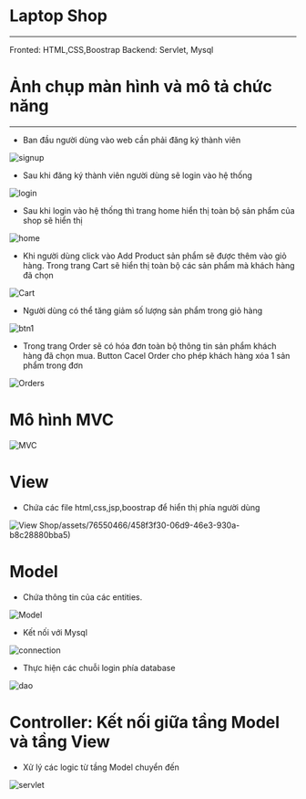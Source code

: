 # Laptop Shop
---
Fronted: HTML,CSS,Boostrap
Backend: Servlet, Mysql


# Ảnh chụp màn hình và mô tả chức năng

----
- Ban đầu người dùng vào web cần phải đăng ký thành viên




![signup](https://github.com/dinhhuunam/Laptop-Shop/assets/76550466/89ec99cd-08db-4a69-804b-d39fe5e6e04a)




- Sau khi đăng ký thành viên người dùng sẽ login vào hệ thống




![login](https://github.com/dinhhuunam/Laptop-Shop/assets/76550466/9c3a5e50-6337-4408-954e-086a86e8e7e6)




- Sau khi login vào hệ thống thì trang home hiển thị toàn bộ sản phẩm của shop sẽ hiển thị



![home](https://github.com/dinhhuunam/Laptop-Shop/assets/76550466/5f409490-1a5b-433f-9043-dd179b7d8d42)



- Khi người dùng click vào Add Product sản phẩm sẽ được thêm vào giỏ hàng. Trong trang Cart sẽ hiển thị toàn bộ các sản phẩm mà khách hàng đã chọn



![Cart](https://github.com/dinhhuunam/Laptop-Shop/assets/76550466/2a4fb24f-cb35-4978-92fe-02765b38a41c)





- Người dùng có thể tăng giảm số lượng sản phẩm trong giỏ hàng



![btn1](https://github.com/dinhhuunam/Laptop-Shop/assets/76550466/171e558e-6286-4409-aef9-cc1741a2eaf3)






- Trong trang Order sẽ có hóa đơn toàn bộ thông tin sản phẩm khách hàng đã chọn mua. Button Cacel Order cho phép khách hàng xóa 1 sản phẩm trong đơn





![Orders](https://github.com/dinhhuunam/Laptop-Shop/assets/76550466/108d853c-aaf7-43b7-8188-1cd817c2e408)



# Mô hình MVC



![MVC](https://github.com/dinhhuunam/Laptop-Shop/assets/76550466/458f3f30-06d9-46e3-930a-b8c28880bba5)




# View
- Chứa các file html,css,jsp,boostrap để hiển thị phía người dùng



![View](https://github.com/dinhhuunam/Laptop-Shop/assets/76550466/c6ed68f8-fa2a-4cd1-be36-ee74cf4690f3)
Shop/assets/76550466/458f3f30-06d9-46e3-930a-b8c28880bba5)



# Model


- Chứa thông tin của các entities.


![Model](https://github.com/dinhhuunam/Laptop-Shop/assets/76550466/35fbdb3a-db8c-404f-93b2-733cb72bc0ab)



- Kết nối với Mysql


![connection](https://github.com/dinhhuunam/Laptop-Shop/assets/76550466/dcfe4918-6593-45c5-b6d7-c5f7a5a2b6a6)



- Thực hiện các chuỗi login phía database



![dao](https://github.com/dinhhuunam/Laptop-Shop/assets/76550466/290b0920-f0e3-4be1-b29c-dcb34ce19e91)


# Controller: Kết nối giữa tầng Model và tầng View
- Xử lý các logic từ tầng Model chuyển đến


![servlet](https://github.com/dinhhuunam/Laptop-Shop/assets/76550466/4e05733c-2b0c-483c-b235-710274313a3a)


